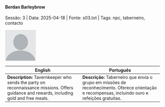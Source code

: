 
#### Berdan Barleybrow

Sessão: 3 | Data: 2025-04-18 | Fonte: s03.txt | Tags: npc, taberneiro, contacto

![Berdan Barleybrow](blank.png)

| English | Português |
|---------|-----------|
| **Description:** Tavernkeeper who sends the party on reconnaissance missions. Offers guidance and rewards, including gold and free meals. | **Descrição:** Taberneiro que envia o grupo em missões de reconhecimento. Oferece orientação e recompensas, incluindo ouro e refeições gratuitas. |



















